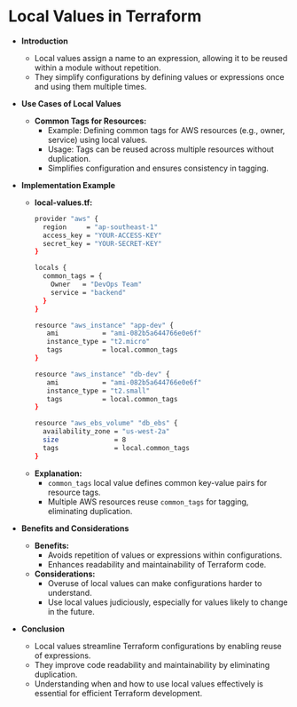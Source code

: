 # Local Values in Terraform

* **Introduction**
  * Local values assign a name to an expression, allowing it to be reused within a module without repetition.
  * They simplify configurations by defining values or expressions once and using them multiple times.

* **Use Cases of Local Values**
  * **Common Tags for Resources:**
    * Example: Defining common tags for AWS resources (e.g., owner, service) using local values.
    * Usage: Tags can be reused across multiple resources without duplication.
    * Simplifies configuration and ensures consistency in tagging.

* **Implementation Example**
  * **local-values.tf:**
    ```sh
    provider "aws" {
      region     = "ap-southeast-1"
      access_key = "YOUR-ACCESS-KEY"
      secret_key = "YOUR-SECRET-KEY"
    }

    locals {
      common_tags = {
        Owner   = "DevOps Team"
        service = "backend"
      }
    }

    resource "aws_instance" "app-dev" {
       ami           = "ami-082b5a644766e0e6f"
       instance_type = "t2.micro"
       tags          = local.common_tags
    }

    resource "aws_instance" "db-dev" {
       ami           = "ami-082b5a644766e0e6f"
       instance_type = "t2.small"
       tags          = local.common_tags
    }

    resource "aws_ebs_volume" "db_ebs" {
      availability_zone = "us-west-2a"
      size              = 8
      tags              = local.common_tags
    }
    ```
  * **Explanation:**
    * `common_tags` local value defines common key-value pairs for resource tags.
    * Multiple AWS resources reuse `common_tags` for tagging, eliminating duplication.

* **Benefits and Considerations**
  * **Benefits:**
    * Avoids repetition of values or expressions within configurations.
    * Enhances readability and maintainability of Terraform code.
  * **Considerations:**
    * Overuse of local values can make configurations harder to understand.
    * Use local values judiciously, especially for values likely to change in the future.

* **Conclusion**
  * Local values streamline Terraform configurations by enabling reuse of expressions.
  * They improve code readability and maintainability by eliminating duplication.
  * Understanding when and how to use local values effectively is essential for efficient Terraform development.
